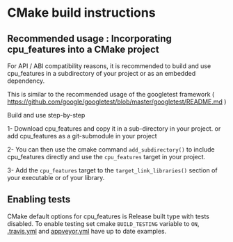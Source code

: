 # CMake build instructions

<!-- prettier-ignore-start -->
[comment]: # (
SPDX-License-Identifier: Apache-2.0
)

[comment]: # (
SPDX-FileCopyrightText: 2017 Google LLC
)
<!-- prettier-ignore-end -->

## Recommended usage : Incorporating cpu_features into a CMake project

For API / ABI compatibility reasons, it is recommended to build and use
cpu_features in a subdirectory of your project or as an embedded dependency.

This is similar to the recommended usage of the googletest framework (
https://github.com/google/googletest/blob/master/googletest/README.md )

Build and use step-by-step

1- Download cpu_features and copy it in a sub-directory in your project. or add
cpu_features as a git-submodule in your project

2- You can then use the cmake command `add_subdirectory()` to include
cpu_features directly and use the `cpu_features` target in your project.

3- Add the `cpu_features` target to the `target_link_libraries()` section of
your executable or of your library.

## Enabling tests

CMake default options for cpu_features is Release built type with tests
disabled. To enable testing set cmake `BUILD_TESTING` variable to `ON`,
[.travis.yml](https://github.com/google/cpu_features/blob/master/.travis.yml)
and
[appveyor.yml](https://github.com/google/cpu_features/blob/master/appveyor.yml)
have up to date examples.
